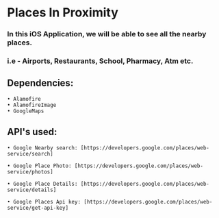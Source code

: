 # Places In Proximity

### In this iOS Application, we will be able to see all the nearby places. 

### i.e - Airports, Restaurants, School, Pharmacy, Atm etc. 

##  Dependencies:

    • Alamofire
    • AlamofireImage
    • GoogleMaps

## API's used:

    • Google Nearby search: [https://developers.google.com/places/web-service/search]
    
    • Google Place Photo: [https://developers.google.com/places/web-service/photos]
    
    • Google Place Details: [https://developers.google.com/places/web-service/details]
    
    • Google Places Api key: [https://developers.google.com/places/web-service/get-api-key]
